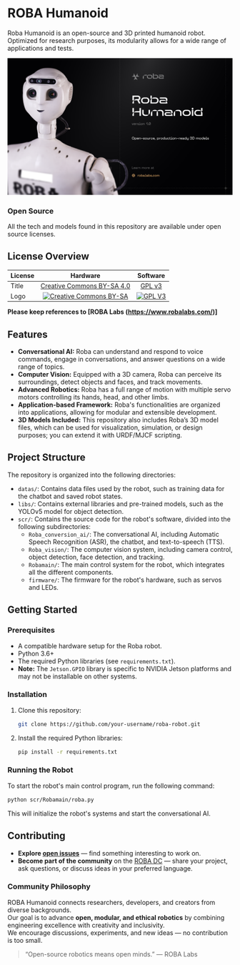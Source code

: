 ROBA Humanoid
===================

Roba Humanoid is an open-source and 3D printed humanoid robot. Optimized for research purposes, its modularity allows for a wide range of applications and tests.


![Trunk Assembled](Images/tg_image_329837944.png)

### Open Source

All the tech and models found in this repository are available under open source licenses.

## License Overview

|   License     |     Hardware    |   Software      |
| ------------- | :-------------: | :-------------: |
| Title  | [Creative Commons BY-SA 4.0](http://creativecommons.org/licenses/by-sa/4.0/)  | [GPL v3](http://www.gnu.org/licenses/gpl.html)  |
| Logo  | [![Creative Commons BY-SA](https://i.creativecommons.org/l/by-sa/4.0/88x31.png)](http://creativecommons.org/licenses/by-sa/4.0/) | [![GPL V3](https://www.gnu.org/graphics/gplv3-88x31.png)](http://www.gnu.org/licenses/gpl.html) |

**Please keep references to [ROBA Labs (https://www.robalabs.com/)]**


## Features

- **Conversational AI:** Roba can understand and respond to voice commands, engage in conversations, and answer questions on a wide range of topics.
- **Computer Vision:** Equipped with a 3D camera, Roba can perceive its surroundings, detect objects and faces, and track movements.
- **Advanced Robotics:** Roba has a full range of motion with multiple servo motors controlling its hands, head, and other limbs.
- **Application-based Framework:** Roba's functionalities are organized into applications, allowing for modular and extensible development.
- **3D Models Included:** This repository also includes Roba’s 3D model files, which can be used for visualization, simulation, or design purposes; you can extend it with URDF/MJCF scripting.

## Project Structure

The repository is organized into the following directories:

- `datas/`: Contains data files used by the robot, such as training data for the chatbot and saved robot states.
- `libs/`: Contains external libraries and pre-trained models, such as the YOLOv5 model for object detection.
- `scr/`: Contains the source code for the robot's software, divided into the following subdirectories:
    - `Roba_conversion_ai/`: The conversational AI, including Automatic Speech Recognition (ASR), the chatbot, and text-to-speech (TTS).
    - `Roba_vision/`: The computer vision system, including camera control, object detection, face detection, and tracking.
    - `Robamain/`: The main control system for the robot, which integrates all the different components.
    - `firmware/`: The firmware for the robot's hardware, such as servos and LEDs.

## Getting Started

### Prerequisites

- A compatible hardware setup for the Roba robot.
- Python 3.6+
- The required Python libraries (see `requirements.txt`).
- **Note:** The `Jetson.GPIO` library is specific to NVIDIA Jetson platforms and may not be installable on other systems.

### Installation

1.  Clone this repository:
    ```bash
    git clone https://github.com/your-username/roba-robot.git
    ```
2.  Install the required Python libraries:
    ```bash
    pip install -r requirements.txt
    ```

### Running the Robot

To start the robot's main control program, run the following command:

```bash
python scr/Robamain/roba.py
```

This will initialize the robot's systems and start the conversational AI.

## Contributing

- **Explore [open issues](https://github.com/Roba-Labs/humanoid/issues)** — find something interesting to work on.  
- **Become part of the community** on the [ROBA DC](https://discord.com/invite/6SmRszzA) — share your project, ask questions, or discuss ideas in your preferred language.  

### Community Philosophy

ROBA Humanoid connects researchers, developers, and creators from diverse backgrounds.  
Our goal is to advance **open, modular, and ethical robotics** by combining engineering excellence with creativity and inclusivity.  
We encourage discussions, experiments, and new ideas — no contribution is too small.

> “Open-source robotics means open minds.” — ROBA Labs
